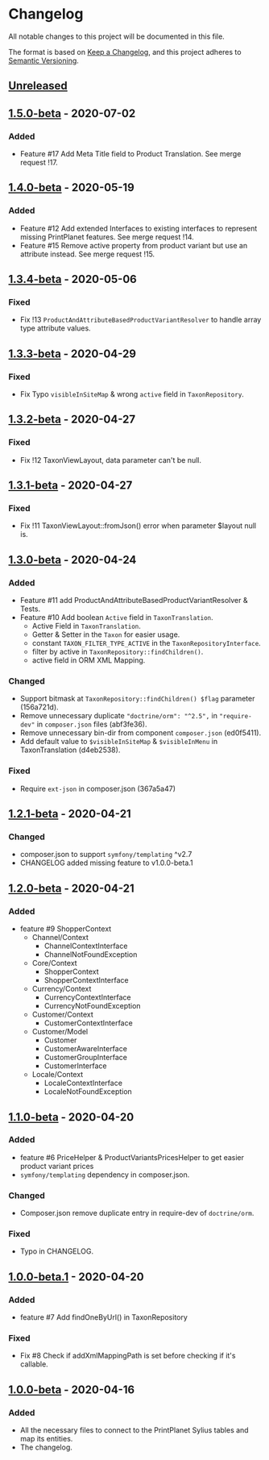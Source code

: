 # Changelog

All notable changes to this project will be documented in this file.

The format is based on [Keep a Changelog](https://keepachangelog.com/en/1.0.0/),
and this project adheres to [Semantic Versioning](https://semver.org/spec/v2.0.0.html).

## [Unreleased]

## [1.5.0-beta] - 2020-07-02

### Added

- Feature #17 Add Meta Title field to Product Translation. See merge request !17.

## [1.4.0-beta] - 2020-05-19

### Added

- Feature #12 Add extended Interfaces to existing interfaces to represent missing PrintPlanet features.
  See merge request !14.
- Feature #15 Remove active property from product variant but use an attribute instead.
  See merge request !15.

## [1.3.4-beta] - 2020-05-06

### Fixed

- Fix !13 `ProductAndAttributeBasedProductVariantResolver` to handle array type attribute values.

## [1.3.3-beta] - 2020-04-29

### Fixed

- Fix Typo `visibleInSiteMap` & wrong `active` field in `TaxonRepository`.

## [1.3.2-beta] - 2020-04-27

### Fixed

- Fix !12 TaxonViewLayout, data parameter can't be null.

## [1.3.1-beta] - 2020-04-27

### Fixed

- Fix !11 TaxonViewLayout::fromJson() error when parameter $layout null is.

## [1.3.0-beta] - 2020-04-24

### Added

- Feature #11 add ProductAndAttributeBasedProductVariantResolver & Tests.
- Feature #10 Add boolean `Active` field in `TaxonTranslation`.
    - Active Field in `TaxonTranslation`.
    - Getter & Setter in the `Taxon` for easier usage.
    - constant `TAXON_FILTER_TYPE_ACTIVE` in the `TaxonRepositoryInterface`.
    - filter by active in `TaxonRepository::findChildren()`.
    - active field in ORM XML Mapping.

### Changed

- Support bitmask at `TaxonRepository::findChildren() $flag` parameter (156a721d). 
- Remove unnecessary duplicate `"doctrine/orm": "^2.5",` in `"require-dev"` in `composer.json` files (abf3fe36).
- Remove unnecessary bin-dir from component `composer.json` (ed0f5411).
- Add default value to `$visibleInSiteMap` & `$visibleInMenu` in TaxonTranslation (d4eb2538).

### Fixed

- Require `ext-json` in composer.json (367a5a47)

## [1.2.1-beta] - 2020-04-21

### Changed

- composer.json to support `symfony/templating` ^v2.7
- CHANGELOG added missing feature to v1.0.0-beta.1

## [1.2.0-beta] - 2020-04-21

### Added

- feature #9 ShopperContext
    - Channel/Context
        - ChannelContextInterface
        - ChannelNotFoundException
    - Core/Context
        - ShopperContext
        - ShopperContextInterface
    - Currency/Context
        - CurrencyContextInterface
        - CurrencyNotFoundException
    - Customer/Context
        - CustomerContextInterface
    - Customer/Model
        - Customer
        - CustomerAwareInterface
        - CustomerGroupInterface
        - CustomerInterface
    - Locale/Context
        - LocaleContextInterface
        - LocaleNotFoundException

## [1.1.0-beta] - 2020-04-20

### Added

- feature #6 PriceHelper & ProductVariantsPricesHelper to get easier product variant prices
- `symfony/templating` dependency in composer.json.

### Changed

- Composer.json remove duplicate entry in require-dev of `doctrine/orm`.

### Fixed

- Typo in CHANGELOG.

## [1.0.0-beta.1] - 2020-04-20

### Added

- feature #7 Add findOneByUrl() in TaxonRepository

### Fixed

- Fix #8 Check if addXmlMappingPath is set before checking if it's callable.

## [1.0.0-beta] - 2020-04-16

### Added

- All the necessary files to connect to the PrintPlanet Sylius tables and map its entities.
- The changelog.

[unreleased]: https://gitlab.com/printplanet-team/pp-team/printplanet-sylius/-/compare/v1.5.0-beta...master
[1.5.0-beta]: https://gitlab.com/printplanet-team/pp-team/printplanet-sylius/-/compare/v1.4.0-beta...v1.5.0-beta
[1.4.0-beta]: https://gitlab.com/printplanet-team/pp-team/printplanet-sylius/-/compare/v1.3.4-beta...v1.4.0-beta
[1.3.4-beta]: https://gitlab.com/printplanet-team/pp-team/printplanet-sylius/-/compare/v1.3.3-beta...v1.3.4-beta
[1.3.3-beta]: https://gitlab.com/printplanet-team/pp-team/printplanet-sylius/-/compare/v1.3.2-beta...v1.3.3-beta
[1.3.2-beta]: https://gitlab.com/printplanet-team/pp-team/printplanet-sylius/-/compare/v1.3.1-beta...v1.3.2-beta
[1.3.1-beta]: https://gitlab.com/printplanet-team/pp-team/printplanet-sylius/-/compare/v1.3.0-beta...v1.3.1-beta
[1.3.0-beta]: https://gitlab.com/printplanet-team/pp-team/printplanet-sylius/-/compare/v1.2.1-beta...v1.3.0-beta
[1.2.1-beta]: https://gitlab.com/printplanet-team/pp-team/printplanet-sylius/-/compare/v1.2.0-beta...v1.2.1-beta
[1.2.0-beta]: https://gitlab.com/printplanet-team/pp-team/printplanet-sylius/-/compare/v1.1.0-beta...v1.2.0-beta
[1.1.0-beta]: https://gitlab.com/printplanet-team/pp-team/printplanet-sylius/-/compare/v1.0.0-beta.1...v1.1.0-beta
[1.0.0-beta.1]: https://gitlab.com/printplanet-team/pp-team/printplanet-sylius/-/compare/v1.0.0-beta...v1.0.0-beta.1
[1.0.0-beta]: https://gitlab.com/printplanet-team/pp-team/printplanet-sylius/-/tags/v1.0.0-beta
